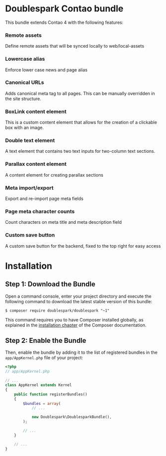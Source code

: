 Doublespark Contao bundle
===========================
This bundle extends Contao 4 with the following features:

### Remote assets
Define remote assets that will be synced locally to web/local-assets

### Lowercase alias
Enforce lower case news and page alias

### Canonical URLs
Adds canonical meta tag to all pages. This can be manually overridden in the site structure.

### BoxLink content element
This is a custom content element that allows for the creation of a clickable box with an image.

### Double text element
A text element that contains two text inputs for two-column text sections.

### Parallax content element
A content element for creating parallax sections

### Meta import/export
Export and re-import page meta fields

### Page meta character counts
Count characters on meta title and meta description field

### Custom save button
A custom save button for the backend, fixed to the top right for easy access

Installation
============

Step 1: Download the Bundle
---------------------------

Open a command console, enter your project directory and execute the
following command to download the latest stable version of this bundle:

```console
$ composer require doublespark/doublespark "~1"
```

This command requires you to have Composer installed globally, as explained
in the [installation chapter](https://getcomposer.org/doc/00-intro.md)
of the Composer documentation.

Step 2: Enable the Bundle
-------------------------

Then, enable the bundle by adding it to the list of registered bundles
in the `app/AppKernel.php` file of your project:

```php
<?php
// app/AppKernel.php

// ...
class AppKernel extends Kernel
{
    public function registerBundles()
    {
        $bundles = array(
            // ...

            new Doublespark\DoublesparkBundle(),
        );

        // ...
    }

    // ...
}
```
